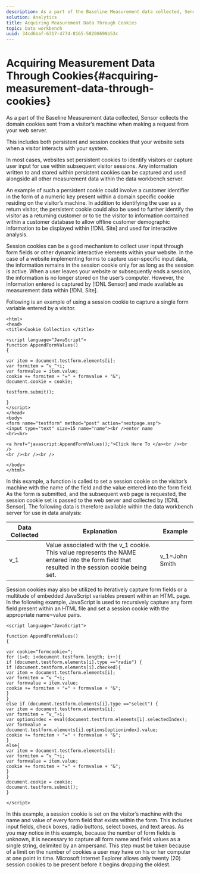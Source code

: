 ```yaml
---
description: As a part of the Baseline Measurement data collected, Sensor collects the domain cookies sent from a visitor’s machine when making a request from your web server.
solution: Analytics
title: Acquiring Measurement Data Through Cookies
topic: Data workbench
uuid: 34cd6baf-6317-4774-8165-58208698b53c
---
```


# Acquiring Measurement Data Through Cookies{#acquiring-measurement-data-through-cookies}

As a part of the Baseline Measurement data collected, Sensor collects the domain cookies sent from a visitor’s machine when making a request from your web server.

 This includes both persistent and session cookies that your website sets when a visitor interacts with your system.

In most cases, websites set persistent cookies to identify visitors or capture user input for use within subsequent visitor sessions. Any information written to and stored within persistent cookies can be captured and used alongside all other measurement data within the data workbench server.

An example of such a persistent cookie could involve a customer identifier in the form of a numeric key present within a domain specific cookie residing on the visitor’s machine. In addition to identifying the user as a return visitor, the persistent cookie could also be used to further identify the visitor as a returning customer or to tie the visitor to information contained within a customer database to allow offline customer demographic information to be displayed within [!DNL Site] and used for interactive analysis.

Session cookies can be a good mechanism to collect user input through form fields or other dynamic interactive elements within your website. In the case of a website implementing forms to capture user-specific input data, the information remains in the session cookie only for as long as the session is active. When a user leaves your website or subsequently ends a session, the information is no longer stored on the user’s computer. However, the information entered is captured by [!DNL Sensor] and made available as measurement data within [!DNL Site].

Following is an example of using a session cookie to capture a single form variable entered by a visitor.

```
<html> 
<head> 
<title>Cookie Collection </title> 
 
<script language="JavaScript"> 
function AppendFormValues() 
{ 
 
var item = document.testform.elements[i]; 
var formitem = “v_”+i; 
var formvalue = item.value; 
cookie += formitem + "=" + formvalue + "&"; 
document.cookie = cookie; 
 
testform.submit(); 
 
} 
</script> 
</head> 
<body> 
<form name="testform" method="post" action="nextpage.asp"> 
<input type="text" size=15 name="name"><br />enter name 
<br><br> 
 
<a href="javascript:AppendFormValues();">Click Here To </a><br /><br /> 
<br /><br /><br /> 
 
</body> 
</html> 

```

In this example, a function is called to set a session cookie on the visitor’s machine with the name of the field and the value entered into the form field. As the form is submitted, and the subsequent web page is requested, the session cookie set is passed to the web server and collected by [!DNL Sensor]. The following data is therefore available within the data workbench server for use in data analysis:

|  Data Collected  | Explanation  | Example  |
|---|---|---|
|  v_1  | Value associated with the v_1 cookie. This value represents the NAME entered into the form field that resulted in the session cookie being set.  | v_1=John Smith  |

Session cookies may also be utilized to iteratively capture form fields or a multitude of embedded JavaScript variables present within an HTML page. In the following example, JavaScript is used to recursively capture any form field present within an HTML file and set a session cookie with the appropriate name=value pairs.

```
<script language="JavaScript"> 
 
function AppendFormValues() 
{ 
 
var cookie="formcookie="; 
for (i=0; i<document.testform.length; i++){ 
if (document.testform.elements[i].type =="radio") {            
if (document.testform.elements[i].checked){ 
var item = document.testform.elements[i]; 
var formitem = “v_”+i; 
var formvalue = item.value; 
cookie += formitem + "=" + formvalue + "&"; 
} 
} 
else if (document.testform.elements[i].type =="select") { 
var item = document.testform.elements[i]; 
var formitem = “v_”+i; 
var optionindex = eval(document.testform.elements[i].selectedIndex); 
var formvalue = document.testform.elements[i].options[optionindex].value;             
cookie += formitem + "=" + formvalue + "&"; 
} 
else{ 
var item = document.testform.elements[i]; 
var formitem = “v_”+i; 
var formvalue = item.value; 
cookie += formitem + "=" + formvalue + "&"; 
} 
} 
document.cookie = cookie; 
document.testform.submit(); 
} 
 
</script>
```

In this example, a session cookie is set on the visitor’s machine with the name and value of every form field that exists within the form. This includes input fields, check boxes, radio buttons, select boxes, and text areas. As you may notice in this example, because the number of form fields is unknown, it is necessary to capture all form name and field values as a single string, delimited by an ampersand. This step must be taken because of a limit on the number of cookies a user may have on his or her computer at one point in time. Microsoft Internet Explorer allows only twenty (20) session cookies to be present before it begins dropping the oldest. 
